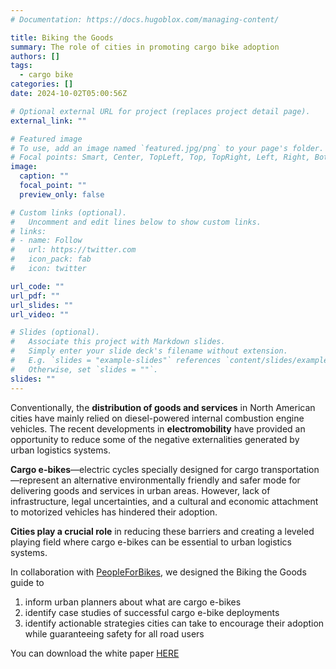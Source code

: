 ```yaml
---
# Documentation: https://docs.hugoblox.com/managing-content/

title: Biking the Goods
summary: The role of cities in promoting cargo bike adoption
authors: []
tags:
  - cargo bike
categories: []
date: 2024-10-02T05:00:56Z

# Optional external URL for project (replaces project detail page).
external_link: ""

# Featured image
# To use, add an image named `featured.jpg/png` to your page's folder.
# Focal points: Smart, Center, TopLeft, Top, TopRight, Left, Right, BottomLeft, Bottom, BottomRight.
image:
  caption: ""
  focal_point: ""
  preview_only: false

# Custom links (optional).
#   Uncomment and edit lines below to show custom links.
# links:
# - name: Follow
#   url: https://twitter.com
#   icon_pack: fab
#   icon: twitter

url_code: ""
url_pdf: ""
url_slides: ""
url_video: ""

# Slides (optional).
#   Associate this project with Markdown slides.
#   Simply enter your slide deck's filename without extension.
#   E.g. `slides = "example-slides"` references `content/slides/example-slides.md`.
#   Otherwise, set `slides = ""`.
slides: ""
---
```


Conventionally, the **distribution of goods and services** in North American cities have mainly relied on diesel-powered internal combustion engine vehicles. The recent developments in **electromobility** have provided an opportunity to reduce some of the negative externalities generated by urban logistics systems. 

**Cargo e-bikes**—electric cycles specially designed for cargo transportation—represent an alternative environmentally friendly and safer mode for delivering goods and services in urban areas. However, lack of infrastructure, legal uncertainties, and a cultural and economic attachment to motorized vehicles has hindered their adoption. 

**Cities play a crucial role** in reducing these barriers and creating a leveled playing field where cargo e-bikes can be essential to urban logistics systems.

In collaboration with [PeopleForBikes]( https://www.peopleforbikes.org/), we designed the Biking the Goods guide to 
1. inform urban planners about what are cargo e-bikes
2. identify case studies of successful cargo e-bike deployments
3. identify actionable strategies cities can take to encourage their adoption while guaranteeing safety for all road users

You can download the white paper [HERE]( https://doi.org/10.6069/REXD-W642)





